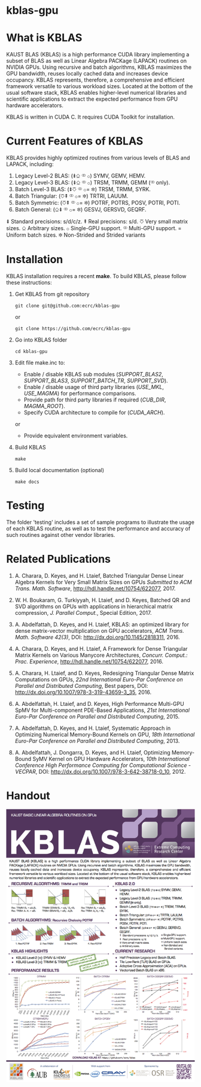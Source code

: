 # kblas-gpu

What is KBLAS
=============

KAUST BLAS (KBLAS) is a high performance CUDA library implementing a subset of BLAS as well as Linear Algebra PACKage (LAPACK) routines on NVIDIA GPUs. Using recursive and batch algorithms, KBLAS maximizes the GPU bandwidth, reuses locally cached data and increases device occupancy. KBLAS represents, therefore, a comprehensive and efficient framework versatile to various workload sizes. Located at the bottom of the usual software stack, KBLAS enables higher-level numerical libraries and scientific applications to extract the expected performance from GPU hardware accelerators.

KBLAS is written in CUDA C. It requires CUDA Toolkit for installation.


Current Features of KBLAS
=========================

KBLAS provides highly optimized routines from various levels of BLAS and LAPACK, including:

1. Legacy Level-2 BLAS: (⇟⎐ ⚭ ⚬) SYMV, GEMV, HEMV.
2. Legacy Level-3 BLAS: (⇟⎐ ⚭ ⚬) TRSM, TRMM, GEMM (⚭ only).
3. Batch Level-3 BLAS: (⇟⎏ ⚭ ⚬= ✼) TRSM, TRMM, SYRK.
4. Batch Triangular: (⎏⇞ ⚭ ⚬= ✼) TRTRI, LAUUM.
5. Batch Symmetric: (⎏⇞ ⚭ ⚬= ✼) POTRF, POTRS, POSV, POTRI, POTI.
6. Batch General: (⎐⇟ ⚭ ⚬= ✼) GESVJ, GERSVD, GEQRF.

⇟ Standard precisions: s/d/c/z.
⇞ Real precisions: s/d.
⎏ Very small matrix sizes.
⎐ Arbitrary sizes.
⚬ Single-GPU support.
⚭ Multi-GPU support.
= Uniform batch sizes.
✼ Non-Strided and Strided variants


Installation
============

KBLAS installation requires a recent **make**.
To build KBLAS, please follow these instructions:

1.  Get KBLAS from git repository

        git clone git@github.com:ecrc/kblas-gpu

    or

        git clone https://github.com/ecrc/kblas-gpu

2.  Go into KBLAS folder

        cd kblas-gpu

3.  Edit file make.inc to:
    - Enable / disable KBLAS sub modules (_SUPPORT_BLAS2_, _SUPPORT_BLAS3_, _SUPPORT_BATCH_TR_, _SUPPORT_SVD_).
    - Enable / disable usage of third party libraries (_USE_MKL_, _USE_MAGMA_) for performance comparisons.
    - Provide path for third party libraries if required (_CUB_DIR_, _MAGMA_ROOT_).
    - Specify CUDA architecture to compile for (_CUDA_ARCH_).

    or

    - Provide equivalent environment variables.

4.  Build KBLAS

        make

5.  Build local documentation (optional)

        make docs


Testing
=======

The folder 'testing' includes a set of sample programs to illustrate the usage of each KBLAS routine, as well as to test the performance 
and accuracy of such routines against other vendor libraries.


Related Publications
====================

1. A. Charara, D. Keyes, and H. Ltaief, Batched Triangular Dense Linear Algebra Kernels for Very Small Matrix Sizes on GPUs
*Submitted to ACM Trans. Math. Software*, http://hdl.handle.net/10754/622077, 2017.

2. W. H. Boukaram, G. Turkiyyah, H. Ltaief, and D. Keyes, Batched QR and SVD algorithms on GPUs with applications in hierarchical matrix 
compression, *J. Parallel Comput.*, Special Edition, 2017.

3. A. Abdelfattah, D. Keyes, and H. Ltaief, KBLAS: an optimized library for dense matrix-vector multiplication on GPU accelerators, *ACM 
Trans. Math. Software 42(3)*, DOI: http://dx.doi.org/10.1145/2818311, 2016.
 
4. A. Charara, D. Keyes, and H. Ltaief, A Framework for Dense Triangular Matrix Kernels on Various Manycore Architectures, *Concurr. 
Comput.: Prac. Experience*, http://hdl.handle.net/10754/622077, 2016.

5. A. Charara, H. Ltaief, and D. Keyes, Redesigning Triangular Dense Matrix Computations on GPUs, *22nd International Euro-Par Conference 
on Parallel and Distributed Computing*, Best papers, DOI: http://dx.doi.org/10.1007/978-3-319-43659-3_35, 2016.

6. A. Abdelfattah, H. Ltaief, and D. Keyes, High Performance Multi-GPU SpMV for Multi-component PDE-Based Applications, *21st 
International Euro-Par Conference on Parallel and Distributed Computing*, 2015.

7. A. Abdelfattah, D. Keyes, and H. Ltaief, Systematic Approach in Optimizing Numerical Memory-Bound Kernels on GPU, *18th 
International Euro-Par Conference on Parallel and Distributed Computing*, 2013.

8. A. Abdelfattah, J. Dongarra, D. Keyes, and H. Ltaief, Optimizing Memory-Bound SyMV Kernel on GPU Hardware Accelerators, *10th 
International Conference High Performance Computing for Computational Science - VECPAR*, DOI: http://dx.doi.org/10.1007/978-3-642-38718-0_10, 2012.


Handout
=======
![Handout](docs/KBLAS_handout.png)
